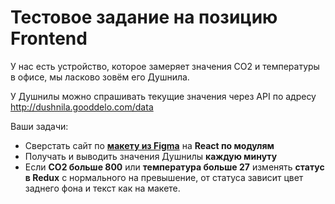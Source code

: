 # Тестовое задание на позицию Frontend

У нас есть устройство, которое замеряет значения CO2 и температуры в офисе, мы ласково зовём его Душнила.

У Душнилы можно спрашивать текущие значения через API по адресу http://dushnila.gooddelo.com/data

Ваши задачи:
- Сверстать сайт по [**макету из Figma**](http://https://www.figma.com/file/2ZN3BIJGaLjKomcIRIlIy0/Dushnila?type=design&node-id=0%3A1&mode=design&t=Vfeu9ZcWw2n1bnb1-1 "макету из Figma") на **React по модулям**
- Получать и выводить значения Душнилы **каждую минуту**
- Если **CO2 больше 800** или **температура больше 27** изменять **статус в Redux** с нормального на превышение, от статуса зависит цвет заднего фона и текст как на макете.

